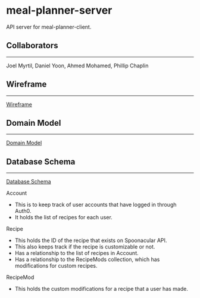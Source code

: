 # meal-planner-server

API server for meal-planner-client.

## Collaborators
***
Joel Myrtil, Daniel Yoon, Ahmed Mohamed, Phillip Chaplin

## Wireframe
***
[Wireframe](https://files.slack.com/files-pri/T039KG69K-F04V75R0XGR/screenshot_2023-03-20_at_1.11.46_pm.png)

## Domain Model
***
[Domain Model](https://files.slack.com/files-tmb/T039KG69K-F04UXKBHT60-03a11318ee/screen_shot_2023-03-20_at_3.23.21_pm_720.png)

## Database Schema
***

[Database Schema](https://files.slack.com/files-pri/T039KG69K-F04UV545H26/screen_shot_2023-03-20_at_3.16.58_pm.png)

Account
* This is to keep track of user accounts that have logged in through Auth0.
* It holds the list of recipes for each user.

Recipe
* This holds the ID of the recipe that exists on Spoonacular API.
* This also keeps track if the recipe is customizable or not.
* Has a relationship to the list of recipes in Account.
* Has a relationship to the RecipeMods collection, which has modifications for custom recipes.

RecipeMod
* This holds the custom modifications for a recipe that a user has made.